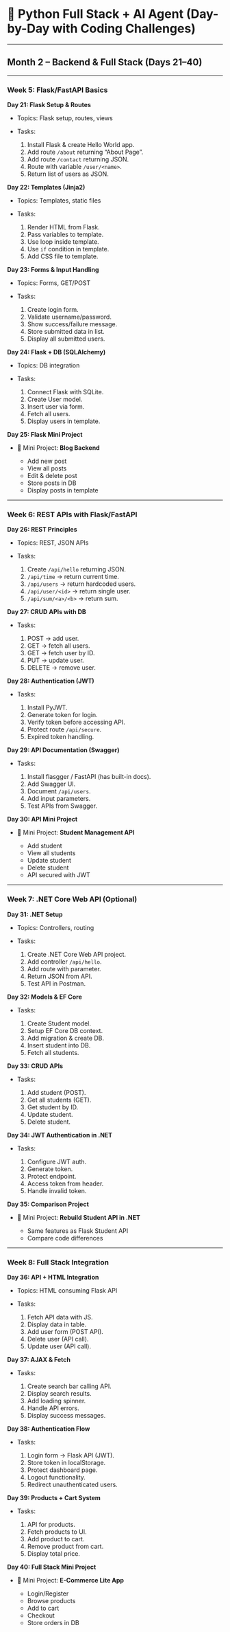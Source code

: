 # 📘 Python Full Stack + AI Agent (Day-by-Day with Coding Challenges)

---

## **Month 2 – Backend & Full Stack (Days 21–40)**

---

### **Week 5: Flask/FastAPI Basics**

**Day 21: Flask Setup & Routes**

* Topics: Flask setup, routes, views
* Tasks:

  1. Install Flask & create Hello World app.
  2. Add route `/about` returning “About Page”.
  3. Add route `/contact` returning JSON.
  4. Route with variable `/user/<name>`.
  5. Return list of users as JSON.

**Day 22: Templates (Jinja2)**

* Topics: Templates, static files
* Tasks:

  1. Render HTML from Flask.
  2. Pass variables to template.
  3. Use loop inside template.
  4. Use `if` condition in template.
  5. Add CSS file to template.

**Day 23: Forms & Input Handling**

* Topics: Forms, GET/POST
* Tasks:

  1. Create login form.
  2. Validate username/password.
  3. Show success/failure message.
  4. Store submitted data in list.
  5. Display all submitted users.

**Day 24: Flask + DB (SQLAlchemy)**

* Topics: DB integration
* Tasks:

  1. Connect Flask with SQLite.
  2. Create User model.
  3. Insert user via form.
  4. Fetch all users.
  5. Display users in template.

**Day 25: Flask Mini Project**

* 🎯 Mini Project: **Blog Backend**

  * Add new post
  * View all posts
  * Edit & delete post
  * Store posts in DB
  * Display posts in template

---

### **Week 6: REST APIs with Flask/FastAPI**

**Day 26: REST Principles**

* Topics: REST, JSON APIs
* Tasks:

  1. Create `/api/hello` returning JSON.
  2. `/api/time` → return current time.
  3. `/api/users` → return hardcoded users.
  4. `/api/user/<id>` → return single user.
  5. `/api/sum/<a>/<b>` → return sum.

**Day 27: CRUD APIs with DB**

* Tasks:

  1. POST → add user.
  2. GET → fetch all users.
  3. GET → fetch user by ID.
  4. PUT → update user.
  5. DELETE → remove user.

**Day 28: Authentication (JWT)**

* Tasks:

  1. Install PyJWT.
  2. Generate token for login.
  3. Verify token before accessing API.
  4. Protect route `/api/secure`.
  5. Expired token handling.

**Day 29: API Documentation (Swagger)**

* Tasks:

  1. Install flasgger / FastAPI (has built-in docs).
  2. Add Swagger UI.
  3. Document `/api/users`.
  4. Add input parameters.
  5. Test APIs from Swagger.

**Day 30: API Mini Project**

* 🎯 Mini Project: **Student Management API**

  * Add student
  * View all students
  * Update student
  * Delete student
  * API secured with JWT

---

### **Week 7: .NET Core Web API (Optional)**

**Day 31: .NET Setup**

* Topics: Controllers, routing
* Tasks:

  1. Create .NET Core Web API project.
  2. Add controller `/api/hello`.
  3. Add route with parameter.
  4. Return JSON from API.
  5. Test API in Postman.

**Day 32: Models & EF Core**

* Tasks:

  1. Create Student model.
  2. Setup EF Core DB context.
  3. Add migration & create DB.
  4. Insert student into DB.
  5. Fetch all students.

**Day 33: CRUD APIs**

* Tasks:

  1. Add student (POST).
  2. Get all students (GET).
  3. Get student by ID.
  4. Update student.
  5. Delete student.

**Day 34: JWT Authentication in .NET**

* Tasks:

  1. Configure JWT auth.
  2. Generate token.
  3. Protect endpoint.
  4. Access token from header.
  5. Handle invalid token.

**Day 35: Comparison Project**

* 🎯 Mini Project: **Rebuild Student API in .NET**

  * Same features as Flask Student API
  * Compare code differences

---

### **Week 8: Full Stack Integration**

**Day 36: API + HTML Integration**

* Topics: HTML consuming Flask API
* Tasks:

  1. Fetch API data with JS.
  2. Display data in table.
  3. Add user form (POST API).
  4. Delete user (API call).
  5. Update user (API call).

**Day 37: AJAX & Fetch**

* Tasks:

  1. Create search bar calling API.
  2. Display search results.
  3. Add loading spinner.
  4. Handle API errors.
  5. Display success messages.

**Day 38: Authentication Flow**

* Tasks:

  1. Login form → Flask API (JWT).
  2. Store token in localStorage.
  3. Protect dashboard page.
  4. Logout functionality.
  5. Redirect unauthenticated users.

**Day 39: Products + Cart System**

* Tasks:

  1. API for products.
  2. Fetch products to UI.
  3. Add product to cart.
  4. Remove product from cart.
  5. Display total price.

**Day 40: Full Stack Mini Project**

* 🎯 Mini Project: **E-Commerce Lite App**

  * Login/Register
  * Browse products
  * Add to cart
  * Checkout
  * Store orders in DB
